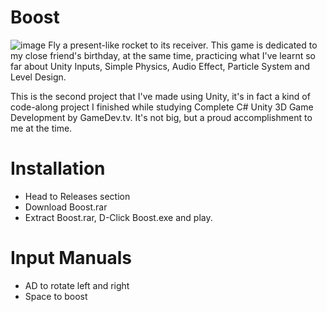 # Boost

![image](https://github.com/user-attachments/assets/6e5e6761-e215-4220-af09-a682bcf31fd6)
Fly a present-like rocket to its receiver. This game is dedicated to my close friend's birthday, at the same time, practicing what I've learnt so far about Unity Inputs, Simple Physics, Audio Effect, Particle System and Level Design.

This is the second project that I've made using Unity, it's in fact a kind of code-along project I finished while studying Complete C# Unity 3D Game Development by GameDev.tv. It's not big, but a proud accomplishment to me at the time.

# Installation
- Head to Releases section
- Download Boost.rar
- Extract Boost.rar, D-Click Boost.exe and play.

# Input Manuals
- AD to rotate left and right
- Space to boost



